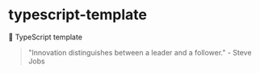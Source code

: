 # typescript-template

🌱 TypeScript template


<!-- INSPIRATIONAL_QUOTE_START -->
> "Innovation distinguishes between a leader and a follower." - Steve Jobs
<!-- INSPIRATIONAL_QUOTE_END -->
